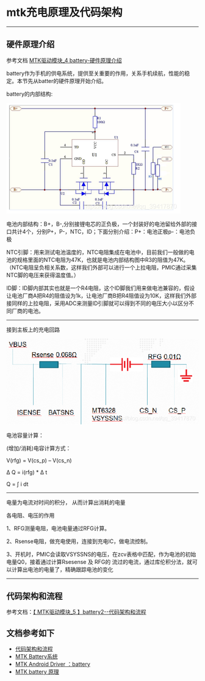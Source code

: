 # mtk充电原理及代码架构

------------------------------------

## 硬件原理介绍

参考文档 [MTK驱动模块_4 battery-硬件原理介绍](https://blog.csdn.net/qq_39417870/article/details/98100361)

battery作为手机的供电系统，提供至关重要的作用，关系手机续航，性能的稳定。本节先从batter的硬件原理开始介绍。

battery的内部结构:

![battery_00](./img/battery-00.png)

电池内部结构：B+，B-,分别接锂电芯的正负极，一个封装好的电池留给外部的接口共计4个，分别P+，P-，NTC，ID；下面分别介绍：P+：电池正极p-：电池负极

NTC引脚：用来测试电池温度的，NTC电阻集成在电池中，目前我们一般做的电池的规格里面的NTC电阻为47K，也就是电池内部结构图中R3的阻值为47K。（NTC电阻呈负相关系数，这样我们外部可以进行一个上拉电阻，PMIC通过采集NTC脚的电压来获得温度值。）

ID脚：ID脚内部其实也就是一个R4电阻，这个ID脚我们用来做电池兼容的，假设让电池厂商A把R4的阻值设为1k，让电池厂商B把R4阻值设为10K，这样我们外部接同样的上拉电阻，采用ADC来测量ID引脚就可以得到不同的电压大小以区分不同厂商的电池。

------------------------------------

接到主板上的充电回路

![battery_01](./img/battery-01.png)

电池容量计算：

(增加/消耗)电容计算方式：

V(rfg) = V(cs_p) – V(cs_n)

Δ Q = i(rfg) * Δ t

Q = ∫ i dt

------------------------------------

电量为电流对时间的积分，
从而计算出消耗的电量

各电阻、电压的作用

1、RFG测量电阻，电池电量通过RFG计算。

2、Rsense电阻，做充电使用，连接到充电IC，做电流控制。

3、开机时，PMIC会读取VSYSSNS的电压，在zcv表格中匹配，作为电池的初始电量Q0，接着通过计算Rsesense 及 RFG的 流过的电流，通过库伦积分法，就可以计算出电池的电量了，精确跟踪电池的变化

------------------------------------

## 代码架构和流程

参考文档：[【 MTK驱动模块_5 】battery2--代码架构和流程
](https://blog.csdn.net/qq_39417870/article/details/98172104)

## 文档参考如下

- [代码架构和流程](https://blog.csdn.net/qq_39417870/article/details/98172104)
- [MTK Battery系统](http://www.voidcn.com/article/p-bklswglr-xp.html)
- [MTK Android Driver ：battery](http://www.voidcn.com/article/p-ndkgksdb-pe.html)
- [MTK battery 原理](http://www.voidcn.com/article/p-btvhcgse-sn.html)
